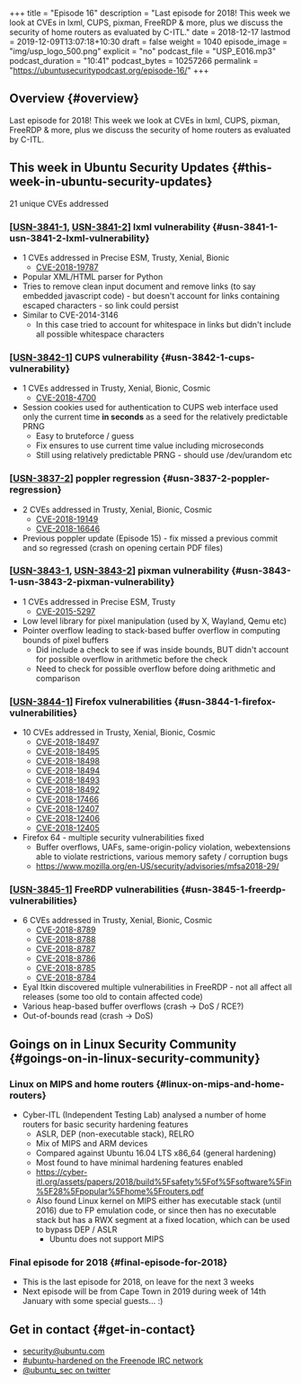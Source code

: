 +++
title = "Episode 16"
description = "Last episode for 2018! This week we look at CVEs in lxml, CUPS, pixman, FreeRDP & more, plus we discuss the security of home routers as evaluated by C-ITL."
date = 2018-12-17
lastmod = 2019-12-09T13:07:18+10:30
draft = false
weight = 1040
episode_image = "img/usp_logo_500.png"
explicit = "no"
podcast_file = "USP_E016.mp3"
podcast_duration = "10:41"
podcast_bytes = 10257266
permalink = "https://ubuntusecuritypodcast.org/episode-16/"
+++

## Overview {#overview}

Last episode for 2018! This week we look at CVEs in lxml, CUPS, pixman, FreeRDP & more, plus we discuss the security of home routers as evaluated by C-ITL.


## This week in Ubuntu Security Updates {#this-week-in-ubuntu-security-updates}

21 unique CVEs addressed


### [[USN-3841-1](https://usn.ubuntu.com/3841-1/), [USN-3841-2](https://usn.ubuntu.com/3841-2/)] lxml vulnerability {#usn-3841-1-usn-3841-2-lxml-vulnerability}

-   1 CVEs addressed in Precise ESM, Trusty, Xenial, Bionic
    -   [CVE-2018-19787](https://people.canonical.com/~ubuntu-security/cve/CVE-2018-19787)
-   Popular XML/HTML parser for Python
-   Tries to remove clean input document and remove links (to say embedded
    javascript code) - but doesn't account for links containing escaped
    characters - so link could persist
-   Similar to CVE-2014-3146
    -   In this case tried to account for whitespace in links but didn't include
        all possible whitespace characters


### [[USN-3842-1](https://usn.ubuntu.com/3842-1/)] CUPS vulnerability {#usn-3842-1-cups-vulnerability}

-   1 CVEs addressed in Trusty, Xenial, Bionic, Cosmic
    -   [CVE-2018-4700](https://people.canonical.com/~ubuntu-security/cve/CVE-2018-4700)
-   Session cookies used for authentication to CUPS web interface used only the
    current time **in seconds** as a seed for the relatively predictable PRNG
    -   Easy to bruteforce / guess
    -   Fix ensures to use current time value including microseconds
    -   Still using relatively predictable PRNG - should use /dev/urandom etc


### [[USN-3837-2](https://usn.ubuntu.com/3837-2/)] poppler regression {#usn-3837-2-poppler-regression}

-   2 CVEs addressed in Trusty, Xenial, Bionic, Cosmic
    -   [CVE-2018-19149](https://people.canonical.com/~ubuntu-security/cve/CVE-2018-19149)
    -   [CVE-2018-16646](https://people.canonical.com/~ubuntu-security/cve/CVE-2018-16646)
-   Previous poppler update (Episode 15) - fix missed a previous commit and so
    regressed (crash on opening certain PDF files)


### [[USN-3843-1](https://usn.ubuntu.com/3843-1/), [USN-3843-2](https://usn.ubuntu.com/3843-2/)] pixman vulnerability {#usn-3843-1-usn-3843-2-pixman-vulnerability}

-   1 CVEs addressed in Precise ESM, Trusty
    -   [CVE-2015-5297](https://people.canonical.com/~ubuntu-security/cve/CVE-2015-5297)
-   Low level library for pixel manipulation (used by X, Wayland, Qemu etc)
-   Pointer overflow leading to stack-based buffer overflow in computing bounds of pixel buffers
    -   Did include a check to see if was inside bounds, BUT didn't account for
        possible overflow in arithmetic before the check
    -   Need to check for possible overflow before doing arithmetic and comparison


### [[USN-3844-1](https://usn.ubuntu.com/3844-1/)] Firefox vulnerabilities {#usn-3844-1-firefox-vulnerabilities}

-   10 CVEs addressed in Trusty, Xenial, Bionic, Cosmic
    -   [CVE-2018-18497](https://people.canonical.com/~ubuntu-security/cve/CVE-2018-18497)
    -   [CVE-2018-18495](https://people.canonical.com/~ubuntu-security/cve/CVE-2018-18495)
    -   [CVE-2018-18498](https://people.canonical.com/~ubuntu-security/cve/CVE-2018-18498)
    -   [CVE-2018-18494](https://people.canonical.com/~ubuntu-security/cve/CVE-2018-18494)
    -   [CVE-2018-18493](https://people.canonical.com/~ubuntu-security/cve/CVE-2018-18493)
    -   [CVE-2018-18492](https://people.canonical.com/~ubuntu-security/cve/CVE-2018-18492)
    -   [CVE-2018-17466](https://people.canonical.com/~ubuntu-security/cve/CVE-2018-17466)
    -   [CVE-2018-12407](https://people.canonical.com/~ubuntu-security/cve/CVE-2018-12407)
    -   [CVE-2018-12406](https://people.canonical.com/~ubuntu-security/cve/CVE-2018-12406)
    -   [CVE-2018-12405](https://people.canonical.com/~ubuntu-security/cve/CVE-2018-12405)
-   Firefox 64 - multiple security vulnerabilities fixed
    -   Buffer overflows, UAFs, same-origin-policy violation, webextensions able to
        violate restrictions, various memory safety / corruption bugs
    -   <https://www.mozilla.org/en-US/security/advisories/mfsa2018-29/>


### [[USN-3845-1](https://usn.ubuntu.com/3845-1/)] FreeRDP vulnerabilities {#usn-3845-1-freerdp-vulnerabilities}

-   6 CVEs addressed in Trusty, Xenial, Bionic, Cosmic
    -   [CVE-2018-8789](https://people.canonical.com/~ubuntu-security/cve/CVE-2018-8789)
    -   [CVE-2018-8788](https://people.canonical.com/~ubuntu-security/cve/CVE-2018-8788)
    -   [CVE-2018-8787](https://people.canonical.com/~ubuntu-security/cve/CVE-2018-8787)
    -   [CVE-2018-8786](https://people.canonical.com/~ubuntu-security/cve/CVE-2018-8786)
    -   [CVE-2018-8785](https://people.canonical.com/~ubuntu-security/cve/CVE-2018-8785)
    -   [CVE-2018-8784](https://people.canonical.com/~ubuntu-security/cve/CVE-2018-8784)
-   Eyal Itkin discovered multiple vulnerabilities in FreeRDP - not all affect all releases (some too old to contain affected code)
-   Various heap-based buffer overflows (crash -> DoS / RCE?)
-   Out-of-bounds read (crash -> DoS)


## Goings on in Linux Security Community {#goings-on-in-linux-security-community}


### Linux on MIPS and home routers {#linux-on-mips-and-home-routers}

-   Cyber-ITL (Independent Testing Lab) analysed a number of home routers for basic security hardening features
    -   ASLR, DEP (non-executable stack), RELRO
    -   Mix of MIPS and ARM devices
    -   Compared against Ubuntu 16.04 LTS x86\_64 (general hardening)
    -   Most found to have minimal hardening features enabled
    -   <https://cyber-itl.org/assets/papers/2018/build%5Fsafety%5Fof%5Fsoftware%5Fin%5F28%5Fpopular%5Fhome%5Frouters.pdf>
    -   Also found Linux kernel on MIPS either has executable stack (until 2016)
        due to FP emulation code, or since then has no executable stack but has a
        RWX segment at a fixed location, which can be used to bypass DEP / ASLR
        -   Ubuntu does not support MIPS


### Final episode for 2018 {#final-episode-for-2018}

-   This is the last episode for 2018, on leave for the next 3 weeks
-   Next episode will be from Cape Town in 2019 during week of 14th January with some special guests... :)


## Get in contact {#get-in-contact}

-   [security@ubuntu.com](mailto:security@ubuntu.com)
-   [#ubuntu-hardened on the Freenode IRC network](http://webchat.freenode.net/#ubuntu-hardened)
-   [@ubuntu\_sec on twitter](https://twitter.com/ubuntu%5Fsec)